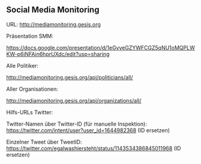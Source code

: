 Social Media Monitoring 
------------------------------------
URL: http://mediamonitoring.gesis.org

Präsentation SMM: 

https://docs.google.com/presentation/d/1eGvyeGZYWFCGZ5qNU1oMQPLWKW-p6iNFAjn6hprUXdc/edit?usp=sharing 

Alle Politiker: 

http://mediamonitoring.gesis.org/api/politicians/all/

Aller Organisationen: 

http://mediamonitoring.gesis.org/api/organizations/all/ 


Hilfs-URLs Twitter: 

Twitter-Namen über Twitter-ID (für manuelle Inspektion): https://twitter.com/intent/user?user_id=1644982368  (ID ersetzen)

Einzelner Tweet über TweetID: https://twitter.com/egalwashiersteht/status/1143534386845011968   (ID ersetzen)

